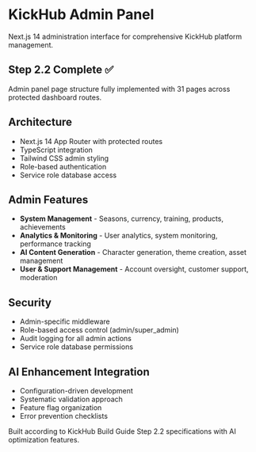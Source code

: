# KickHub Admin Panel

Next.js 14 administration interface for comprehensive KickHub platform management.

## Step 2.2 Complete ✅

Admin panel page structure fully implemented with 31 pages across protected dashboard routes.

## Architecture
- Next.js 14 App Router with protected routes
- TypeScript integration
- Tailwind CSS admin styling
- Role-based authentication
- Service role database access

## Admin Features
- **System Management** - Seasons, currency, training, products, achievements
- **Analytics & Monitoring** - User analytics, system monitoring, performance tracking
- **AI Content Generation** - Character generation, theme creation, asset management
- **User & Support Management** - Account oversight, customer support, moderation

## Security
- Admin-specific middleware
- Role-based access control (admin/super_admin)
- Audit logging for all admin actions
- Service role database permissions

## AI Enhancement Integration
- Configuration-driven development 
- Systematic validation approach
- Feature flag organization
- Error prevention checklists

Built according to KickHub Build Guide Step 2.2 specifications with AI optimization features.